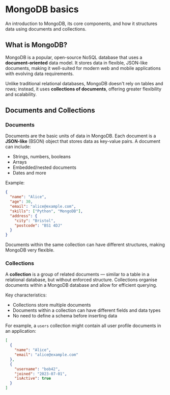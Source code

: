 # MongoDB basics
An introduction to MongoDB, its core components, and how it structures data using documents and collections.

## What is MongoDB?

MongoDB is a popular, open-source NoSQL database that uses a **document-oriented** data model. It stores data in flexible, JSON-like documents, making it well-suited for modern web and mobile applications with evolving data requirements.

Unlike traditional relational databases, MongoDB doesn't rely on tables and rows; instead, it uses **collections of documents**, offering greater flexibility and scalability.

## Documents and Collections

### Documents

Documents are the basic units of data in MongoDB. Each document is a **JSON-like** (BSON) object that stores data as key-value pairs. A document can include:

- Strings, numbers, booleans
- Arrays
- Embedded/nested documents
- Dates and more

Example:

```json
{
  "name": "Alice",
  "age": 30,
  "email": "alice@example.com",
  "skills": ["Python", "MongoDB"],
  "address": {
    "city": "Bristol",
    "postcode": "BS1 4DJ"
  }
}
```

Documents within the same collection can have different structures, making MongoDB very flexible.


### Collections

A **collection** is a group of related documents — similar to a table in a relational database, but without enforced structure. Collections organise documents within a MongoDB database and allow for efficient querying.

Key characteristics:
- Collections store multiple documents
- Documents within a collection can have different fields and data types
- No need to define a schema before inserting data

For example, a `users` collection might contain all user profile documents in an application:


```json
[
  {
    "name": "Alice",
    "email": "alice@example.com"
  },
  {
    "username": "bob42",
    "joined": "2023-07-01",
    "isActive": true
  }
]
```